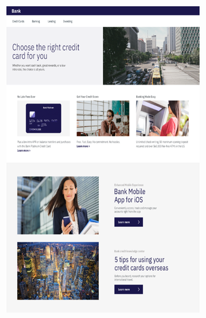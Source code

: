 
<html lang="en-US">

<head>
    <meta charset="UTF-8">
    <meta name="viewport" content="width=device-width, initial-scale=1">
    <img src = "dte_bank_bg_V2.png"
    	width="auto" height="800"
         alt = "New Watson Assistant Bank" />
</head>

<script>
  window.wxOConfiguration = {
    clientVersion: "latest",
    orchestrationID: "a5970dd2-eb96-4b34-8aaf-1eafd075d02e",
    hostUrl: "https://dl.watson-orchestrate.ibm.com",
    rootElementId: "root",
    // token: "<CLIENT_JWT_GOES_HERE>"
  };
  setTimeout(function () {
    const script = document.createElement('script');
    script.src = `${window.wxOConfiguration.hostUrl}/webclient/wxoLoader.js`;
    script.addEventListener('load', function () {
      wxoLoader.init();
    });
    document.head.appendChild(script);
  }, 0);
</script>
<body>
</body>

</html>
